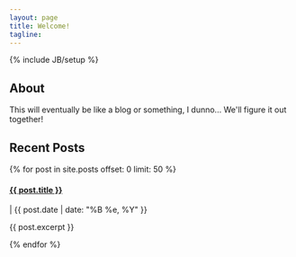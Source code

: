 ```yaml
---
layout: page
title: Welcome!
tagline: 
---
```

{% include JB/setup %}

## About

This will eventually be like a blog or something, I dunno... We'll figure it out together!


## Recent Posts
{% for post in site.posts offset: 0 limit: 50 %}
<h4><a href="{{ post.url }}">{{ post.title }}</a></h4> | {{ post.date | date: "%B %e, %Y" }}
<p>{{ post.excerpt }}
</p>
{% endfor %}
